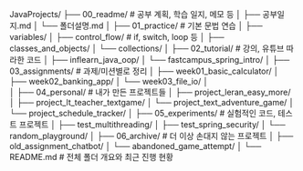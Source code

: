 JavaProjects/
├── 00_readme/                   # 공부 계획, 학습 일지, 메모 등
│   ├── 공부일지.md
│   └── 폴더설명.md
│
├── 01_practice/                # 기본 문법 연습
│   ├── variables/
│   ├── control_flow/           # if, switch, loop 등
│   ├── classes_and_objects/
│   └── collections/
│
├── 02_tutorial/                # 강의, 유튜브 따라한 코드
│   ├── inflearn_java_oop/
│   └── fastcampus_spring_intro/
│
├── 03_assignments/            # 과제/미션별로 정리
│   ├── week01_basic_calculator/
│   ├── week02_banking_app/
│   └── week03_file_io/
│   
│
├── 04_personal/               # 내가 만든 프로젝트들
│   ├── project_leran_easy_more/
│   ├── project_lt_teacher_textgame/
│   └── project_text_adventure_game/
│   └── project_schedule_tracker/
│
├── 05_experiments/            # 실험적인 코드, 테스트 프로젝트
│   ├── test_multithreading/
│   ├── test_spring_security/
│   └── random_playground/
│
├── 06_archive/                # 더 이상 손대지 않는 프로젝트
│   ├── old_assignment_chatbot/
│   └── abandoned_game_attempt/
│
└── README.md                  # 전체 폴더 개요와 최근 진행 현황
